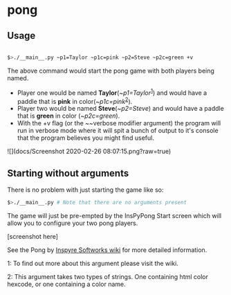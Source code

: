 # pong

## Usage

```bash

$>./__main__.py ~p1=Taylor ~p1c=pink ~p2=Steve ~p2c=green +v 

```

The above command would start the pong game with both players being named. 
  - Player one would be named **Taylor**(*~p1=Taylor*<sup>[1](#p1arg)</sup>) and would have a paddle that is **pink** in color(*~p1c=pink*<sup>[2](#p1carg)</sup>).
  - Player two would be named **Steve**(*~p2=Steve*) and would have a paddle that is **green** in color (*~p2c=green*).
  - With the +v flag (or the \~~verbose modifier argument) the program will run in verbose mode where it will spit a bunch of output to it's console that the program believes you might find useful.
  
![](docs/Screenshot 2020-02-26 08:07:15.png?raw=true)

## Starting without arguments
  
There is no problem with just starting the game like so:

```bash
$>./__main__.py # Note that there are no arguments present
```

The game will just be pre-empted by the InsPyPong Start screen which will allow you to configure your two pong players.

[screenshot here]

  
  
  
  
See the Pong by [Inspyre Softworks wiki](https://github.com/tayjaybabee/pong/wiki) for more detailed information.


 <a name="p1arg">1</a>: To find out more about this argument please visit the wiki.
 
 
 <a name="p1carg">2</a>: This argument takes two types of strings. One containing html color hexcode, or one containing a color name. 
 
